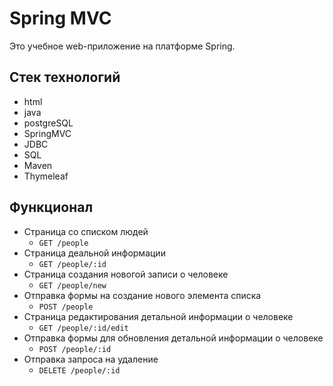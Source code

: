 # Spring MVC
Это учебное web-приложение на платформе Spring.

## Стек технологий 
- html
- java
- postgreSQL
- SpringMVC
- JDBC
- SQL
- Maven
- Thymeleaf


## Функционал
- Страница со списком людей
  - `GET /people`
- Страница деальной информации
  - `GET /people/:id`
- Страница создания новогой записи о человеке
  - `GET /people/new`
- Отправка формы на создание нового элемента списка
  - `POST /people`
- Страница редактирования детальной информации о человеке
  - `GET /people/:id/edit`
- Отправка формы для обновления детальной информации о человеке
  - `POST /people/:id`
- Отправка запроса на удаление
  - `DELETE /people/:id`
